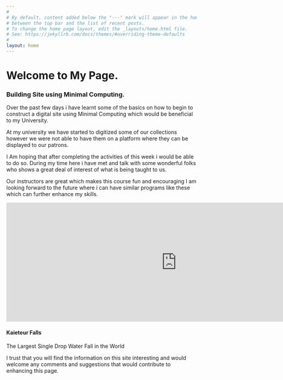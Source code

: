 ```yaml
---
#
# By default, content added below the "---" mark will appear in the home page
# between the top bar and the list of recent posts.
# To change the home page layout, edit the _layouts/home.html file.
# See: https://jekyllrb.com/docs/themes/#overriding-theme-defaults
#
layout: home
---
```


# Welcome to My Page.  
### Building Site using Minimal Computing.


  
Over the past few days i have learnt some of the basics on how to begin to construct a digital site using Minimal Computing which would be beneficial to my University.  

 At my university we have started to digitized some of our collections however we were not able to have them on a platform where they can be displayed to our patrons.   

 I Am hoping that after completing the activities of this week i would be able to do so. During my time here i have met and talk with some wonderful folks who shows a great deal of interest of what is being taught to us.  
 
 Our instructors are great which makes this course fun and encouraging  I am looking forward to the future where i can have similar programs like these which can further enhance my skills.

 


<iframe width="900" height="315" src="https://www.youtube.com/embed/jKBb6RcVdxU?si=_1G2BEURNyD-UOip" title="YouTube video player" frameborder="0" allow="accelerometer; autoplay; clipboard-write; encrypted-media; gyroscope; picture-in-picture; web-share" referrerpolicy="strict-origin-when-cross-origin" allowfullscreen></iframe>

#### Kaieteur Falls
The Largest Single Drop Water Fall in the World

I trust that you will find the information on this site interesting and would  welcome any comments and suggestions that would contribute to enhancing this page. 